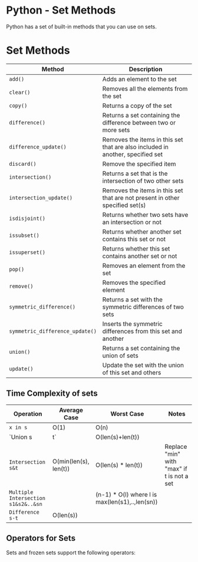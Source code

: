 # Python - Set Methods

Python has a set of built-in methods that you can use on sets.

# Set Methods

| Method                       | Description                                                |
| ---------------------------- | ---------------------------------------------------------- |
| `add()`                       | Adds an element to the set                                 |
| `clear()`                     | Removes all the elements from the set                      |
| `copy()`                      | Returns a copy of the set                                  |
| `difference()`                | Returns a set containing the difference between two or more sets  |
| `difference_update()`         | Removes the items in this set that are also included in another, specified set |
| `discard()`                   | Remove the specified item                                 |
| `intersection()`              | Returns a set that is the intersection of two other sets  |
| `intersection_update()`       | Removes the items in this set that are not present in other specified set(s) |
| `isdisjoint()`                | Returns whether two sets have an intersection or not    |
| `issubset()`                  | Returns whether another set contains this set or not     |
| `issuperset()`                | Returns whether this set contains another set or not    |
| `pop()`                       | Removes an element from the set                           |
| `remove()`                    | Removes the specified element                             |
| `symmetric_difference()`      | Returns a set with the symmetric differences of two sets |
| `symmetric_difference_update()` | Inserts the symmetric differences from this set and another |
| `union()`                     | Returns a set containing the union of sets               |
| `update()`                    | Update the set with the union of this set and others     |

## Time Complexity of sets

| Operation                      | Average Case              | Worst Case                | Notes                                        |
| ------------------------------ | ------------------------- | ------------------------- | -------------------------------------------- |
| `x in s`                       | O(1)                      | O(n)                      |                                              |
| `Union s|t`                    | O(len(s)+len(t))          |                           |                                              |
| `Intersection s&t`             | O(min(len(s), len(t))     | O(len(s) * len(t))        | Replace "min" with "max" if t is not a set |
| `Multiple Intersection s1&s2&..&sn` |                         | (n-1) * O(l) where l is max(len(s1),..,len(sn)) |                                    |
| `Difference s-t`               | O(len(s))                 |                           |                                              |

## Operators for Sets

Sets and frozen sets support the following operators: